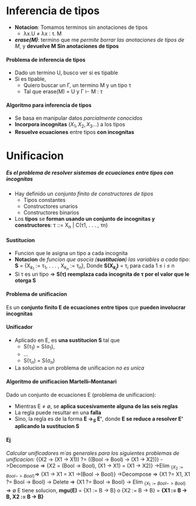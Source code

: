 
# Inferencia de tipos
- **Notacion**: Tomamos terminos sin anotaciones de tipos
	- λx.U $\neq$ λx : τ. M
- ***erase(M)***: termino que me _permite borrar las anotaciones de tipos de M_, y **devuelve M Sin anotaciones de tipos**
#### Problema de inferencia de tipos
- Dado un termino U, busco ver si es tipable
- Si es tipable,
	- Quiero buscar un Γ, un termino M y un tipo τ
	- Tal que erase(M) = U y Γ ⊢ M : τ
#### Algoritmo para inferencia de tipos
- Se basa en manipular datos _parcialmente conocidos_
- **Incorpora incognitas** ($X_1, X_2, X_3...$) a los tipos
- **Resuelve ecuaciones** entre tipos **con incognitas**
# Unificacion
##### Es el problema de resolver sistemas de ecuaciones entre tipos con incognitas
- Hay definido un _conjunto finito de constructores de tipos_
	- Tipos constantes
	- Constructores unarios
	- Constructores binarios
- Los **tipos** se **forman usando un conjunto de incognitas y constructores**: τ ::= X$_n$ | C(τ1, . . . , τn)
#### Sustitucion
- Funcion que le asigna un tipo a cada incognita
- **Notacion** de _funcion que asocia (**sustitucion**) las variables a cada tipo_:
  **S** = {X$_{k_1}$ := τ$_1$, . . . , X$_{k_n}$ := τ$_n$}, Donde **S(X$_{k_i}$)** = τ$_i$ para cada 
  1 $\leq$ i $\leq$ n
- Si τ es un tipo => **S(τ) reemplaza cada incognita de τ por el valor que le otorga S**
#### Problema de unificacion
Es un **conjunto finito E de ecuaciones entre tipos** que **pueden involucrar incognitas**
#### Unificador
- Aplicado en E, es **una sustitucion S** tal que
	- S(τ$_1$) = S(σ$_1$), 
	- ... 
	- S(τ$_n$) = S(σ$_n$)
- La solucion a un problema de unificacion _no es unica_
#### Algoritmo de unificacion Martelli–Montanari
Dado un conjunto de ecuaciones E (problema de unificacion):
- Mientras  E $\neq$ ∅, se **aplica sucesivamente alguna de las seis reglas**
- La regla puede resultar en una **falla**
- Sino, la regla es de la forma **E →$_S$ E'**, donde **E se reduce a resolver E' aplicando la sustitucion S** 
#### Ej
_Calcular unificadores m´as generales para los siguientes problemas de unificacion:_
{(X2 → (X1 → X1)) ?= ((Bool → Bool) → (X1 → X2))}
->Decompose => {X2 = (Bool → Bool), (X1 → X1) = (X1 → X2)}
->Elim $_{\{X_2 := Bool -> Bool\}}$=> {X1 -> X1 = X1 ->(Bool -> Bool)}
->Decompose => {X1 ?= X1, X1 ?= Bool -> Bool}
-> Delete => {X1 ?= Bool -> Bool}
-> Elim $_{\{X_1 := Bool -> Bool\}}$ => ∅
E tiene solucion, **mgu(E)** = {X1 := B -> B} o {X2 := B -> B}
= **{X1 := B -> B, X2 := B -> B}** 